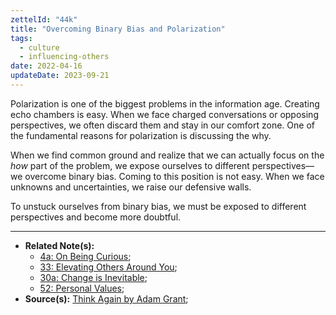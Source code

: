 ```yaml
---
zettelId: "44k"
title: "Overcoming Binary Bias and Polarization"
tags:
  - culture
  - influencing-others
date: 2022-04-16
updateDate: 2023-09-21
---
```


Polarization is one of the biggest problems in the information age. Creating echo chambers is easy. When we face charged conversations or opposing perspectives, we often discard them and stay in our comfort zone. One of the fundamental reasons for polarization is discussing the why.

When we find common ground and realize that we can actually focus on the *how* part of the problem, we expose ourselves to different perspectives—we overcome binary bias. Coming to this position is not easy. When we face unknowns and uncertainties, we raise our defensive walls.

To unstuck ourselves from binary bias, we must be exposed to different perspectives and become more doubtful.

---

- **Related Note(s):**
  - [4a: On Being Curious](/notes/4a/);
  - [33: Elevating Others Around You](/notes/33/);
  - [30a: Change is Inevitable](/notes/30a/);
  - [52: Personal Values](/notes/52/);
- **Source(s):** [Think Again by Adam Grant](/books/think-again-by-adam-grant-book-summary-review-and-notes/);

